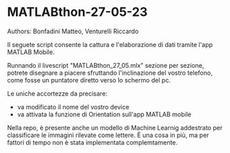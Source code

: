 # MATLABthon-27-05-23

Authors: Bonfadini Matteo, Venturelli Riccardo

Il seguete script consente la cattura e l'elaborazione di dati tramite l'app MATLAB Mobile.

Runnando il livescript "MATLABthon_27_05.mlx" sezione per sezione, potrete disegnare a piacere sfruttando l'inclinazione del vostro telefono, come fosse un puntatore diretto verso lo schermo del pc. 

Le uniche accortezze da precisare:
* va modificato il nome del vostro device
* va attivata la funzione di Orientation sull'app MATLAB mobile

Nella repo, è presente anche un modello di Machine Learnig addestrato per classificare le immagini rilevate come lettere. È una cosa in più, ma per fattori di tempo non è stata implementata complemtamente.
